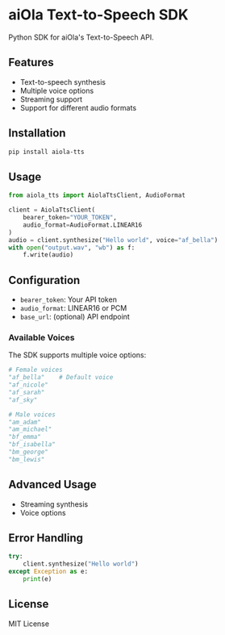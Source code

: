 # aiOla Text-to-Speech SDK

Python SDK for aiOla's Text-to-Speech API.

## Features

- Text-to-speech synthesis
- Multiple voice options
- Streaming support
- Support for different audio formats

## Installation

```bash
pip install aiola-tts
```

## Usage
<!--snippet;quickstart-->
```python
from aiola_tts import AiolaTtsClient, AudioFormat

client = AiolaTtsClient(
    bearer_token="YOUR_TOKEN",
    audio_format=AudioFormat.LINEAR16
)
audio = client.synthesize("Hello world", voice="af_bella")
with open("output.wav", "wb") as f:
    f.write(audio)
```

## Configuration

- `bearer_token`: Your API token
- `audio_format`: LINEAR16 or PCM
- `base_url`: (optional) API endpoint

### Available Voices

The SDK supports multiple voice options:

```python
# Female voices
"af_bella"    # Default voice
"af_nicole"
"af_sarah"
"af_sky"

# Male voices
"am_adam"
"am_michael"
"bf_emma"
"bf_isabella"
"bm_george"
"bm_lewis"
```

## Advanced Usage

- Streaming synthesis
- Voice options

## Error Handling

```python
try:
    client.synthesize("Hello world")
except Exception as e:
    print(e)
```

## License

MIT License